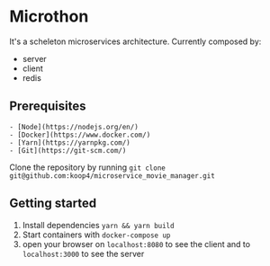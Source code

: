 # Microthon

It's a scheleton microservices architecture.
Currently composed by: 

- server
- client
- redis


## Prerequisites

    - [Node](https://nodejs.org/en/)
    - [Docker](https://www.docker.com/)
    - [Yarn](https://yarnpkg.com/)
    - [Git](https://git-scm.com/)

Clone the repository by running `git clone git@github.com:koop4/microservice_movie_manager.git`

## Getting started

1. Install dependencies `yarn && yarn build`
2. Start containers with `docker-compose up`
3. open your browser on `localhost:8080` to see the client and to `localhost:3000` to see the server
